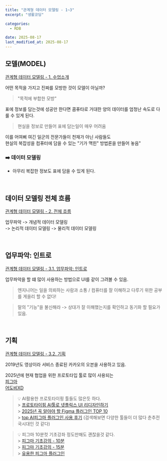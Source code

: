 ```yaml
---
title: "관계형 데이터 모델링 - 1~3"
excerpt: "생활코딩"

categories:
  - RDB

date: 2025-08-17
last_modified_at: 2025-08-17
---
```


## 모델(MODEL)

[관계형 데이터 모델링 - 1. 수업소개](https://www.youtube.com/watch?v=1d38YZKCM88&list=PLuHgQVnccGMDF6rHsY9qMuJMd295Yk4sa&index=3)

어떤 목적을 가지고 진짜를 모방한 것이 모델이 아닐까?

> "목적에 부합한 모방"

표에 정보를 담는것에 성공만 한다면 콤퓨타로 거대한 양의 데이터를 엄청난 속도로 다룰 수 있게 된다.

> 현실을 정보로 만들어 표에 담는일이 매우 어려움

이를 어여삐 여긴 일군의 전문가들이 천재가 아닌 사람들도 <br/>
현실의 복잡성을 컴퓨터에 담을 수 있는 "기가 맥힌" 방법론을 만들어 놓음"

### ➡️ 데이터 모델링

- 아무리 복잡한 정보도 표에 담을 수 있게 된다.

<br/>

## 데이터 모델링 전체 흐름

[관계형 데이터 모델링 - 2. 전체 흐름](https://www.youtube.com/watch?v=zZmRQHgLhMo&list=PLuHgQVnccGMDF6rHsY9qMuJMd295Yk4sa&index=2)

업무파악 -> 개념적 데이터 모델링 <br/>
-> 논리적 데이터 모델링 -> 물리적 데이터 모델링

<br/>

## 업무파악: 인트로

[관계형 데이터 모델링 - 3.1. 업무파악: 인트로](https://www.youtube.com/watch?v=EuJVVOXrOSI&list=PLuHgQVnccGMDF6rHsY9qMuJMd295Yk4sa&index=3)

업무파악을 할 떄 많이 사용하는 방법으로 UI를 같이 그려볼 수 있음.

> 엔지니어는 일을 의뢰하는 사람과 소통 / 컴퓨터를 잘 이해하고 다루기 위한 공부를 게을리 할 수 없다!

> 말의 "기능"을 불신해라 -> 상대가 잘 이해했는지를 확인하고 동기화 할 필요가 있음.

<br/>

## 기획

[관계형 데이터 모델링 - 3.2. 기획](https://www.youtube.com/watch?v=rWEaUh4DjUo&list=PLuHgQVnccGMDF6rHsY9qMuJMd295Yk4sa&index=4)

2019년도 영상이라 서비스 종료된 카카오의 오븐을 사용하고 있음.

2025년에 현재 협업을 위한 프로토타입 툴로 많이 사용되는 <br/>
[피그마](https://www.figma.com/ko-kr/) <br/>
[어도비XD](https://helpx.adobe.com/kr/xd/get-started.html)<br/>

> 💡 AI활용한 프로토타이핑 툴들도 많은듯 하다. <br/> > [프로토타이핑 AI툴로 넷플릭스 UI 리디자인하기](https://yozm.wishket.com/magazine/detail/2737/) <br/> > [2025년 꼭 알아야 할 Figma 플러그인 TOP 10](https://www.intellieffect.com/blog/2025%EB%85%84-%EA%BC%AD-%EC%95%8C%EC%95%84%EC%95%BC-%ED%95%A0-figma-%ED%94%8C%EB%9F%AC%EA%B7%B8%EC%9D%B8-top-10)<br/> > [top AI피그마 플러그인 사용 후기](https://brunch.co.kr/@seungpillee/67)
> (검색해보면 다양한 툴들이 더 많다 춘추전국시대인 것 같다)

> 💡 피그마 10분컷 기초강좌 정도만해도 괜찮을것 같다. <br/> > [피그마 기초강의 - 10분](https://www.youtube.com/watch?v=ASlOHtOps-s&t=33s) <br/> > [피그마 기초강의 - 15분](https://www.youtube.com/watch?v=AwgbMaxb59c) <br/> > [유용한 피그마 플러그인](https://brunch.co.kr/@tigrisdesign/20)

